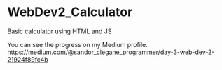 # WebDev2_Calculator
Basic calculator using HTML and JS

 You can see the progress on my Medium profile.
 https://medium.com/@sandor_clegane_programmer/day-3-web-dev-2-21924f89fc4b
 
